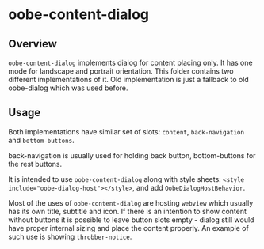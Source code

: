 # oobe-content-dialog

## Overview

`oobe-content-dialog` implements dialog for content placing only. It has one
mode for landscape and portrait orientation. This folder contains two different
implementations of it. Old implementation is just a fallback to old oobe-dialog
which was used before.

## Usage

Both implementations have similar set of slots:
`content`, `back-navigation` and `bottom-buttons`.

back-navigation is usually used for holding back button, bottom-buttons for the
rest buttons.

It is intended to use `oobe-content-dialog` along with style sheets:
`<style include="oobe-dialog-host"></style>`, and add `OobeDialogHostBehavior`.

Most of the uses of `oobe-content-dialog` are hosting `webview` which usually
has its own title, subtitle and icon.
If there is an intention to show content without buttons it is possible to leave
button slots empty - dialog still would have proper internal sizing and place
the content properly. An example of such use is showing `throbber-notice`.
